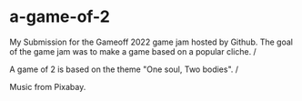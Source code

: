 # a-game-of-2

My Submission for the Gameoff 2022 game jam hosted by Github. The goal of the game jam was
to make a game based on a popular cliche. /

A game of 2 is based on the theme "One soul, Two bodies". /

Music from Pixabay.